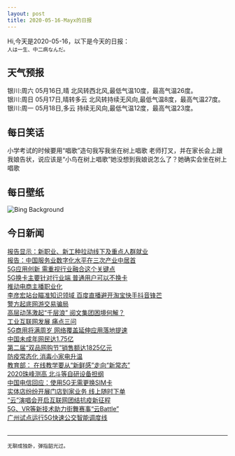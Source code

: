 ```yaml
---
layout: post
title: 2020-05-16-Mayx的日报
---
```


Hi,今天是2020-05-16，以下是今天的日报：<br><small>
人は一生、中二病なんだ。</small><!--more-->
## 天气预报
银川:周六 05月16日,晴 北风转西北风,最低气温10度，最高气温26度。<br>银川:周日 05月17日,晴转多云 北风转持续无风向,最低气温8度，最高气温27度。<br>银川:周一 05月18日,多云 持续无风向,最低气温12度，最高气温23度。
## 每日笑话
小学考试的时候要用“唱歌”造句我写我坐在树上唱歌 老师打叉，并在家长会上跟我娘告状，说应该是“小鸟在树上唱歌”她没想到我娘说怎么了？她确实会坐在树上唱歌
## 每日壁纸
![Bing Background](https://cn.bing.com/th?id=OHR.NorthRimOpens_EN-US8744833658_1920x1080.jpg&rf=LaDigue_1920x1080.jpg&pid=hp "Grand Canyon and Colorado River from Toroweap Overlook, Grand Canyon National Park, Arizona (© Matteo Colombo Travel Photo/Shutterstock)")
## 今日新闻

[报告显示：新职业、新工种拉动线下及重点人群就业](http://it.people.com.cn/n1/2020/0515/c1009-31711030.html)   
[报告：中国服务业数字化水平在三次产业中居首](http://it.people.com.cn/n1/2020/0515/c1009-31710529.html)   
[5G应用创新 需重视行业融合这个关键点](http://it.people.com.cn/n1/2020/0515/c1009-31709842.html)   
[5G换卡主要针对行业端 普通用户可以不换卡](http://it.people.com.cn/n1/2020/0515/c1009-31709884.html)   
[推动电商主播职业化](http://it.people.com.cn/n1/2020/0515/c1009-31709870.html)   
[李彦宏站台瞄准知识领域 百度直播避开淘宝快手抖音锋芒](http://it.people.com.cn/n1/2020/0515/c1009-31709916.html)   
[警方起底网游交易骗局](http://it.people.com.cn/n1/2020/0515/c1009-31709900.html)   
[高层动荡激起“千层浪” 阅文集团困境何解？](http://it.people.com.cn/n1/2020/0515/c1009-31709948.html)   
[工业互联网发展 痛点三问](http://it.people.com.cn/n1/2020/0515/c1009-31709946.html)   
[5G商用将满周岁 网络覆盖延伸应用落地提速](http://it.people.com.cn/n1/2020/0515/c1009-31709945.html)   
[中国未成年网民达1.75亿](http://it.people.com.cn/n1/2020/0515/c1009-31709970.html)   
[第二届“双品网购节”销售额达1825亿元](http://it.people.com.cn/n1/2020/0515/c1009-31709962.html)   
[防疫常态化 消毒小家电升温](http://it.people.com.cn/n1/2020/0515/c1009-31710340.html)   
[教育部： 在线教学要从“新鲜感”走向“新常态”](http://it.people.com.cn/n1/2020/0515/c1009-31710371.html)   
[2020珠峰测高 北斗等自研设备担纲](http://it.people.com.cn/n1/2020/0515/c1009-31709969.html)   
[中国电信回应：使用5G无需更换SIM卡](http://it.people.com.cn/n1/2020/0514/c1009-31709265.html)   
[实体店纷纷开展门店到家业务 线上随时下单](http://it.people.com.cn/n1/2020/0513/c1009-31707362.html)   
[“云”演唱会开启互联网团结抗疫新征程](http://it.people.com.cn/n1/2020/0513/c1009-31707357.html)   
[5G、VR等新技术助力街舞赛事“云Battle”](http://it.people.com.cn/n1/2020/0514/c1009-31708686.html)   
[广州试点运行5G快速公交智能调度线](http://it.people.com.cn/n1/2020/0514/c1009-31708691.html)   
<br />

***

<small>无聊成独卧，弹指韶光过。</small>
